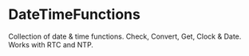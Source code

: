 # DateTimeFunctions
Collection of date &amp; time functions. Check, Convert, Get, Clock &amp; Date. Works with RTC and NTP.
